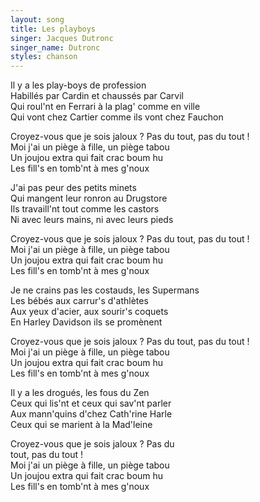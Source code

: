 ```yaml
---
layout: song
title: Les playboys
singer: Jacques Dutronc
singer_name: Dutronc
styles: chanson
---
```

Il y a les play-boys de profession  
Habillés par Cardin et chaussés par Carvil  
Qui roul'nt en Ferrari à la plag' comme en ville  
Qui vont chez Cartier comme ils vont chez Fauchon  
  
Croyez-vous que je sois jaloux ? Pas du tout, pas du tout !  
 Moi j'ai un piège à fille, un piège tabou  
Un joujou extra qui fait crac boum hu  
Les fill's en tomb'nt à mes g'noux  
  
J'ai pas peur des petits minets  
Qui mangent leur ronron au Drugstore  
Ils travaill'nt tout comme les castors  
Ni avec leurs mains, ni avec leurs pieds  
  
Croyez-vous que je sois jaloux ? Pas du tout, pas du tout !  
 Moi j'ai un piège à fille, un piège tabou  
Un joujou extra qui fait crac boum hu  
Les fill's en tomb'nt à mes g'noux  
  
Je ne crains pas les costauds, les Supermans  
Les bébés aux carrur's d'athlètes  
Aux yeux d'acier, aux sourir's coquets  
En Harley Davidson ils se promènent  
  
Croyez-vous que je sois jaloux ? Pas du tout, pas du tout !  
Moi j'ai un piège à fille, un piège tabou  
Un joujou extra qui fait crac boum hu  
Les fill's en tomb'nt à mes g'noux  
  
Il y a les drogués, les fous du Zen  
Ceux qui lis'nt et ceux qui sav'nt parler  
Aux mann'quins d'chez Cath'rine Harle  
Ceux qui se marient à la Mad'leine  
  
Croyez-vous que je sois jaloux ? Pas du   
tout, pas du tout !  
Moi j'ai un piège à fille, un piège tabou  
Un joujou extra qui fait crac boum hu  
Les fill's en tomb'nt à mes g'noux  
  
